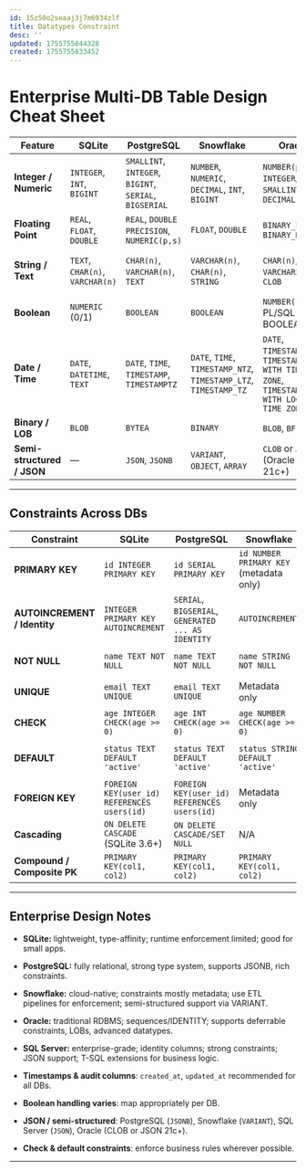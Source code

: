 ```yaml
---
id: 15z50o2seaaj3j7m6934zlf
title: Datatypes Constraint
desc: ''
updated: 1755755844328
created: 1755755833452
---
```


# **Enterprise Multi-DB Table Design Cheat Sheet**

| Feature                    | SQLite                          | PostgreSQL                                             | Snowflake                                                        | Oracle                                                                            | SQL Server                                                                 |
| -------------------------- | ------------------------------- | ------------------------------------------------------ | ---------------------------------------------------------------- | --------------------------------------------------------------------------------- | -------------------------------------------------------------------------- |
| **Integer / Numeric**      | `INTEGER`, `INT`, `BIGINT`      | `SMALLINT`, `INTEGER`, `BIGINT`, `SERIAL`, `BIGSERIAL` | `NUMBER`, `NUMERIC`, `DECIMAL`, `INT`, `BIGINT`                  | `NUMBER(p,s)`, `INTEGER`, `SMALLINT`, `DECIMAL`                                   | `TINYINT`, `SMALLINT`, `INT`, `BIGINT`, `DECIMAL(p,s)`, `NUMERIC(p,s)`     |
| **Floating Point**         | `REAL`, `FLOAT`, `DOUBLE`       | `REAL`, `DOUBLE PRECISION`, `NUMERIC(p,s)`             | `FLOAT`, `DOUBLE`                                                | `BINARY_FLOAT`, `BINARY_DOUBLE`                                                   | `FLOAT`, `REAL`, `DOUBLE PRECISION`                                        |
| **String / Text**          | `TEXT`, `CHAR(n)`, `VARCHAR(n)` | `CHAR(n)`, `VARCHAR(n)`, `TEXT`                        | `VARCHAR(n)`, `CHAR(n)`, `STRING`                                | `CHAR(n)`, `VARCHAR2(n)`, `CLOB`                                                  | `CHAR(n)`, `VARCHAR(n)`, `NVARCHAR(n)`, `TEXT`                             |
| **Boolean**                | `NUMERIC` (0/1)                 | `BOOLEAN`                                              | `BOOLEAN`                                                        | `NUMBER(1)` or PL/SQL BOOLEAN                                                     | `BIT`                                                                      |
| **Date / Time**            | `DATE`, `DATETIME`, `TEXT`      | `DATE`, `TIME`, `TIMESTAMP`, `TIMESTAMPTZ`             | `DATE`, `TIME`, `TIMESTAMP_NTZ`, `TIMESTAMP_LTZ`, `TIMESTAMP_TZ` | `DATE`, `TIMESTAMP`, `TIMESTAMP WITH TIME ZONE`, `TIMESTAMP WITH LOCAL TIME ZONE` | `DATE`, `DATETIME`, `DATETIME2`, `SMALLDATETIME`, `TIME`, `DATETIMEOFFSET` |
| **Binary / LOB**           | `BLOB`                          | `BYTEA`                                                | `BINARY`                                                         | `BLOB`, `BFILE`                                                                   | `VARBINARY`, `IMAGE`                                                       |
| **Semi-structured / JSON** | —                               | `JSON`, `JSONB`                                        | `VARIANT`, `OBJECT`, `ARRAY`                                     | `CLOB` or `JSON` (Oracle 21c+)                                                    | `JSON` (native functions)                                                  |

---

## **Constraints Across DBs**

| Constraint                   | SQLite                                      | PostgreSQL                                         | Snowflake                               | Oracle                                      | SQL Server                                  |
| ---------------------------- | ------------------------------------------- | -------------------------------------------------- | --------------------------------------- | ------------------------------------------- | ------------------------------------------- |
| **PRIMARY KEY**              | `id INTEGER PRIMARY KEY`                    | `id SERIAL PRIMARY KEY`                            | `id NUMBER PRIMARY KEY` (metadata only) | `id NUMBER PRIMARY KEY`                     | `id INT PRIMARY KEY`                        |
| **AUTOINCREMENT / Identity** | `INTEGER PRIMARY KEY AUTOINCREMENT`         | `SERIAL`, `BIGSERIAL`, `GENERATED ... AS IDENTITY` | `AUTOINCREMENT`                         | `GENERATED ALWAYS AS IDENTITY`              | `IDENTITY(1,1)`                             |
| **NOT NULL**                 | `name TEXT NOT NULL`                        | `name TEXT NOT NULL`                               | `name STRING NOT NULL`                  | `name VARCHAR2(50) NOT NULL`                | `name NVARCHAR(50) NOT NULL`                |
| **UNIQUE**                   | `email TEXT UNIQUE`                         | `email TEXT UNIQUE`                                | Metadata only                           | `email VARCHAR2(100) UNIQUE`                | `email NVARCHAR(100) UNIQUE`                |
| **CHECK**                    | `age INTEGER CHECK(age >= 0)`               | `age INT CHECK(age >= 0)`                          | `age NUMBER CHECK(age >= 0)`            | `age NUMBER CHECK(age >= 0)`                | `age INT CHECK(age >= 0)`                   |
| **DEFAULT**                  | `status TEXT DEFAULT 'active'`              | `status TEXT DEFAULT 'active'`                     | `status STRING DEFAULT 'active'`        | `status VARCHAR2(20) DEFAULT 'active'`      | `status NVARCHAR(20) DEFAULT 'active'`      |
| **FOREIGN KEY**              | `FOREIGN KEY(user_id) REFERENCES users(id)` | `FOREIGN KEY(user_id) REFERENCES users(id)`        | Metadata only                           | `FOREIGN KEY(user_id) REFERENCES users(id)` | `FOREIGN KEY(user_id) REFERENCES users(id)` |
| **Cascading**                | `ON DELETE CASCADE` (SQLite 3.6+)           | `ON DELETE CASCADE/SET NULL`                       | N/A                                     | `ON DELETE CASCADE/SET NULL`                | `ON DELETE CASCADE/SET NULL`                |
| **Compound / Composite PK**  | `PRIMARY KEY(col1, col2)`                   | `PRIMARY KEY(col1, col2)`                          | `PRIMARY KEY(col1, col2)`               | `PRIMARY KEY(col1, col2)`                   | `PRIMARY KEY(col1, col2)`                   |

---

## **Enterprise Design Notes**

* **SQLite:** lightweight, type-affinity; runtime enforcement limited; good for small apps.

* **PostgreSQL:** fully relational, strong type system, supports JSONB, rich constraints.

* **Snowflake:** cloud-native; constraints mostly metadata; use ETL pipelines for enforcement; semi-structured support via VARIANT.

* **Oracle:** traditional RDBMS; sequences/IDENTITY; supports deferrable constraints, LOBs, advanced datatypes.

* **SQL Server:** enterprise-grade; identity columns; strong constraints; JSON support; T-SQL extensions for business logic.

* **Timestamps & audit columns**: `created_at`, `updated_at` recommended for all DBs.

* **Boolean handling varies**: map appropriately per DB.

* **JSON / semi-structured**: PostgreSQL (`JSONB`), Snowflake (`VARIANT`), SQL Server (`JSON`), Oracle (CLOB or JSON 21c+).

* **Check & default constraints**: enforce business rules wherever possible.

---

